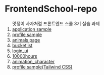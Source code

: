 # FrontendSchool-repo
<ol>멋쟁이 사자처럼 프론트엔드 스쿨 3기 실습 과제
  <li><a href="https://github.com/konveloper/FrontendSchool-repo/tree/main/application_sample">application sample</a></li>
  <li><a href="https://github.com/konveloper/FrontendSchool-repo/tree/main/Profile_sample">profile sample</a></li>
  <li><a href="https://github.com/konveloper/FrontendSchool-repo/tree/main/animals_desc">animals page</a></li>
  <li><a href="https://github.com/konveloper/FrontendSchool-repo/tree/main/bucketlist">bucketlist</a></li>
  <li><a href="https://github.com/konveloper/FrontendSchool-repo/tree/main/login_ui">login_ui</a></li>
  <li><a href="https://github.com/konveloper/FrontendSchool-repo/tree/main/10000hours">10000hours</a></li>
  <li><a href="https://github.com/konveloper/FrontendSchool-repo/tree/main/animation_character">animation_character</a></li>
  <li><a href=https://github.com/konveloper/FrontendSchool-repo/tree/main/profile_sample(Tailwind_CSS)>profile sample(Tailwind CSS)</a></li>
 </ol>
